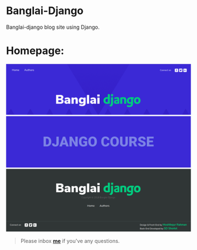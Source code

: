 # Banglai-Django

Banglai-django blog site using Django.

# Homepage:
![screenshot](images/1.png)
![screenshot](images/3.png)
![screenshot](images/5.png)

> Please inbox **[me](https://www.facebook.com/shoriot)** if you've any questions.